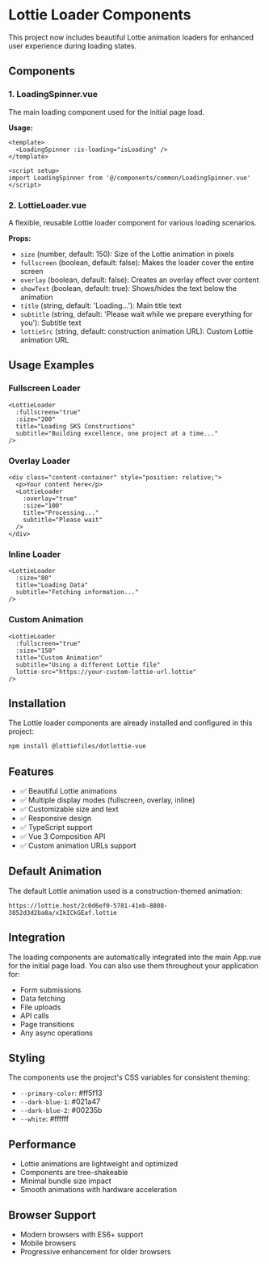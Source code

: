 # Lottie Loader Components

This project now includes beautiful Lottie animation loaders for enhanced user experience during loading states.

## Components

### 1. LoadingSpinner.vue
The main loading component used for the initial page load.

**Usage:**
```vue
<template>
  <LoadingSpinner :is-loading="isLoading" />
</template>

<script setup>
import LoadingSpinner from '@/components/common/LoadingSpinner.vue'
</script>
```

### 2. LottieLoader.vue
A flexible, reusable Lottie loader component for various loading scenarios.

**Props:**
- `size` (number, default: 150): Size of the Lottie animation in pixels
- `fullscreen` (boolean, default: false): Makes the loader cover the entire screen
- `overlay` (boolean, default: false): Creates an overlay effect over content
- `showText` (boolean, default: true): Shows/hides the text below the animation
- `title` (string, default: 'Loading...'): Main title text
- `subtitle` (string, default: 'Please wait while we prepare everything for you'): Subtitle text
- `lottieSrc` (string, default: construction animation URL): Custom Lottie animation URL

## Usage Examples

### Fullscreen Loader
```vue
<LottieLoader 
  :fullscreen="true"
  :size="200"
  title="Loading SKS Constructions"
  subtitle="Building excellence, one project at a time..."
/>
```

### Overlay Loader
```vue
<div class="content-container" style="position: relative;">
  <p>Your content here</p>
  <LottieLoader 
    :overlay="true"
    :size="100"
    title="Processing..."
    subtitle="Please wait"
  />
</div>
```

### Inline Loader
```vue
<LottieLoader 
  :size="80"
  title="Loading Data"
  subtitle="Fetching information..."
/>
```

### Custom Animation
```vue
<LottieLoader 
  :fullscreen="true"
  :size="150"
  title="Custom Animation"
  subtitle="Using a different Lottie file"
  lottie-src="https://your-custom-lottie-url.lottie"
/>
```

## Installation

The Lottie loader components are already installed and configured in this project:

```bash
npm install @lottiefiles/dotlottie-vue
```

## Features

- ✅ Beautiful Lottie animations
- ✅ Multiple display modes (fullscreen, overlay, inline)
- ✅ Customizable size and text
- ✅ Responsive design
- ✅ TypeScript support
- ✅ Vue 3 Composition API
- ✅ Custom animation URLs support

## Default Animation

The default Lottie animation used is a construction-themed animation:
```
https://lottie.host/2c0d6ef0-5781-41eb-8808-3852d3d2ba8a/xIkICkGEaf.lottie
```

## Integration

The loading components are automatically integrated into the main App.vue for the initial page load. You can also use them throughout your application for:

- Form submissions
- Data fetching
- File uploads
- API calls
- Page transitions
- Any async operations

## Styling

The components use the project's CSS variables for consistent theming:
- `--primary-color`: #ff5f13
- `--dark-blue-1`: #021a47
- `--dark-blue-2`: #00235b
- `--white`: #ffffff

## Performance

- Lottie animations are lightweight and optimized
- Components are tree-shakeable
- Minimal bundle size impact
- Smooth animations with hardware acceleration

## Browser Support

- Modern browsers with ES6+ support
- Mobile browsers
- Progressive enhancement for older browsers
